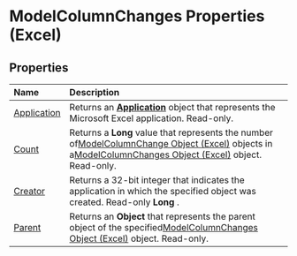
# ModelColumnChanges Properties (Excel)

## Properties



|**Name**|**Description**|
|:-----|:-----|
|[Application](da204577-a5b9-41c5-8d54-997d839e0f48.md)|Returns an  **[Application](19b73597-5cf9-4f56-8227-b5211f657f6f.md)** object that represents the Microsoft Excel application. Read-only.|
|[Count](4b64bc09-6d63-882e-8354-281698ab3f78.md)|Returns a  **Long** value that represents the number of[ModelColumnChange Object (Excel)](5b7cb86d-744c-53ea-0fcf-79d2710baa37.md) objects in a[ModelColumnChanges Object (Excel)](4789114d-6bc4-9cfe-dcca-9a9b04280871.md) object. Read-only.|
|[Creator](19baf46f-b517-0bf6-aaaa-ab3794296e97.md)|Returns a 32-bit integer that indicates the application in which the specified object was created. Read-only  **Long** .|
|[Parent](475730cf-ad8e-ac9a-87a6-91e7602aa805.md)|Returns an  **Object** that represents the parent object of the specified[ModelColumnChanges Object (Excel)](4789114d-6bc4-9cfe-dcca-9a9b04280871.md) object. Read-only.|
